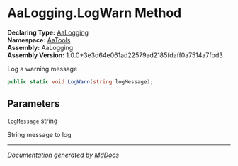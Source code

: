 ﻿<!--  
  <auto-generated>   
    The contents of this file were generated by a tool.  
    Changes to this file may be list if the file is regenerated  
  </auto-generated>   
-->

# AaLogging.LogWarn Method

**Declaring Type:** [AaLogging](../index.md)  
**Namespace:** [AaTools](../../index.md)  
**Assembly:** AaLogging  
**Assembly Version:** 1.0.0+3e3d64e061ad22579ad2185fdaff0a7514a7fbd3

Log a warning message

```csharp
public static void LogWarn(string logMessage);
```

## Parameters

`logMessage`  string

String message to log

___

*Documentation generated by [MdDocs](https://github.com/ap0llo/mddocs)*
